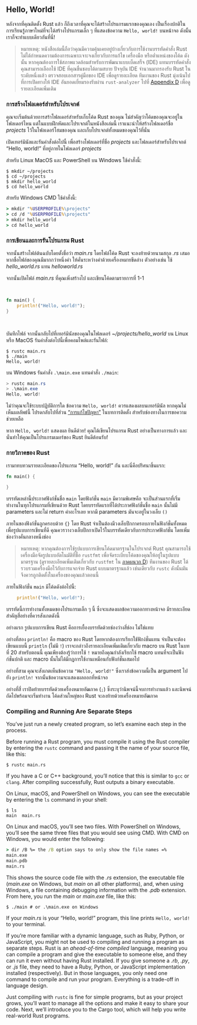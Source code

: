 ## Hello, World!

หลังจากที่คุณติดตั้ง Rust แล้ว ก็ถึงเวลาที่คุณจะได้สร้างโปรแกรมแรกของคุณเอง
เป็นเรื่องปกติในการเรียนรู้ภาษาใหม่ที่จะได้สร้างโปรแกรมเล็ก ๆ ที่แสดงข้อความ `Hello, world!` บนหน้าจอ ดังนั้นเราก็จะทำแบบเดียวกันที่นี่!

> หมายเหตุ: หนังสือเล่มนี้ถือว่าคุณมีความคุ้นเคยอยู่บ้างเกี่ยวกับการใช้งานบรรทัดคำสั่ง
> Rust ไม่ได้กำหนดความต้องการเฉพาะเจาะจงเกี่ยวกับการแก้ไข เครื่องมือ หรือต่ำแหน่งของโค้ด
> ดังนั้น หากคุณต้องการใช้สภาพแวดล้อมสำหรับการพัฒนาแบบเบ็ดเสร็จ (IDE) แทนบรรทัดคำสั่ง
> คุณสามารถเลือกใช้ IDE ที่คุณชื่นชอบได้ตามสบาย ปัจจุบัน IDE จำนวนมากรองรับ 
> Rust ในระดับหนึ่งแล้ว ตรวจสอบเอกสารคู่มือของ IDE เพื่อดูรายละเอียด 
> ทีมงานของ Rust มุ่งเน้นไปที่การเปิดทางให้ IDE อันยอดเยี่ยมรองรับผ่าน `rust-analyzer`
> ไปที่ [Appendix D][devtools]<!-- ignore --> เพื่อดูรายละเอียดเพิ่มเติม

### การสร้างโฟลเดอร์สำหรับโปรเจกต์

คุณจะเริ่มต้นด้วยการสร้าโฟลเดอร์สำหรับเก็บโค้ด Rust ของคุณ 
ไม่สำคัญว่าโค้ดของคุณจะอยู่ในโฟลเดอร์ไหน
แต่ในแบบฝึกหัดและโปรเจกต์ในหนังสือเล่มนี้ 
เราแนะนำให้สร้างโฟลเดอร์ชื่อ *projects* ไว้ในโฟลเดอร์โฮมของคุณ 
และเก็บโปรเจกต์ทั้งหมดของคุณไว้ที่นั่น

เปิดเทอร์มินัลและรันคำสั่งต่อไปนี้ เพื่อสร้างโฟลเดอร์ที่ชื่อ *projects* และโฟลเดอร์สำหรับโปรเจกต์ 
“Hello, world!” ที่อยู่ภายในโฟลเดอร์ *projects*

สำหรับ Linux MacOS และ PowerShell บน Windows ใช้คำสั่งนี้:

```console
$ mkdir ~/projects
$ cd ~/projects
$ mkdir hello_world
$ cd hello_world
```

สำหรับ Windows CMD ใช้คำสั่งนี้:

```cmd
> mkdir "%USERPROFILE%\projects"
> cd /d "%USERPROFILE%\projects"
> mkdir hello_world
> cd hello_world
```

### การเขียนและการรันโปรแกรม Rust

จากนั้นสร้างไฟล์ต้นฉบับโดยตั้งชื่อว่า *main.rs* โดยไฟล์โค้ด Rust จะลงท้ายด้วยนามสกุล *.rs* เสมอ
หากชื่อไฟล์ของคุณมีมากกว่าหนึ่งคำ ให้คั่นระหว่างคำด้วยเครื่องหมายขีดล่าง
ตัวอย่างเช่น ใช้ *hello_world.rs* แทน *helloworld.rs* 

จากนั้นเปิดไฟล์ *main.rs* ที่คุณเพิ่งสร้างไป และเขียนโค้ดตามรายการที่ 1-1

<Listing number="1-1" file-name="main.rs" caption="A program that prints `Hello, world!`">

```rust
fn main() {
    println!("Hello, world!");
}
```

</Listing>

บันทึกไฟล์ จากนั้นกลับไปที่เทอร์มินัลของคุณในโฟลเดอร์ *~/projects/hello_world* 
บน Linux หรือ MacOS รันคำสั่งต่อไปนี้เพื่อคอมไพล์และรันไฟล์:

```console
$ rustc main.rs
$ ./main
Hello, world!
```

บน Windows รันคำสั่ง `.\main.exe` แทนคำสั่ง `./main`:

```powershell
> rustc main.rs
> .\main.exe
Hello, world!
```

ไม่ว่าคุณจะใช้ระบบปฏิบัติการใด ข้อความ `Hello, world!` ควรแสดงผลบนเทอร์มินัล
หากคุณไม่เห็นผลลัพธ์นี้ โปรดกลับไปที่ส่วน [“การแก้ไขปัญหา”][troubleshooting] ในบทการติดตั้ง
สำหรับช่องทางในการขอความช่วยเหลือ

หาก `Hello, world!` แสดงผล ยินดีด้วย! คุณได้เขียนโปรแกรม Rust อย่างเป็นทางการแล้ว
และนั่นทำให้คุณเป็นโปรแกรมเมอร์ของ Rust ยินดีต้อนรับ!

### กายวิภาคของ Rust

เรามาทบทวนรายละเอียดของโปรแกรม “Hello, world!” กัน
และนี่คือปริศนาชิ้นแรก:

```rust
fn main() {

}
```

บรรทัดเหล่านี้ประกาศฟังก์ชั่นชื่อ `main` โดยฟังก์ชั่น `main` 
มีความพิเศษคือ จะเป็นส่วนแรกที่เริ่มทำงานในทุกโปรแกรมที่เขียนด้วย Rust
โดยบรรทัดแรกที่ได้ประกาศฟังก์ชั่นชื่อ `main` นั้นไม่มี parameters และไม่ return ค่าอะไรเลย
หากมี parameters มันจะอยู่ในวงเล็บ `()`

ภายในของฟังก์ชั่นถูกครอบด้วย `{}` โดย Rust จำเป็นต้องมีวงเล็บปีกกาครอบภายในฟังก์ชั่นทั้งหมด
เพื่อรูปแบบการเขียนที่ดี คุณควรวางวงเล็บปีกกาเปิดไว้ในบรรทัดเดียวกับการประกาศฟังก์ชั่น
โดยเพิ่มช่องว่างคั่นกลางหนึ่งช่อง

> หมายเหตุ: หากคุณต้องการใช้รูปแบบการเขียนโค้ดมาตรฐานในโปรเจกต์ Rust
> คุณสามารถใช้เครื่องมือจัดรูปแบบอัตโนมัติที่ชื่อ `rustfmt` 
> เพื่อจัดระเบียบโค้ดของคุณให้อยู่ในรูปแบบมาตรฐาน (ดูรายละเอียดเพิ่มเติมเกี่ยวกับ `rustfmt` ใน 
> [ภาคผนวก D][devtools])
> ทีมงานของ Rust ได้รวบรวมเครื่องมือไว้กับการแจกจ่าย Rust แบบมาตรฐานแล้ว
> เช่นเดียวกับ `rustc` ดังนั้นมันจึงควรถูกติดตั้งในเครื่องของคุณแล้วตอนนี้

ภายในฟังก์ชั่น `main` มีโค้ดดังต่อไปนี้:

```rust
    println!("Hello, world!");
```

บรรทัดนี้การทำงานทั้งหมดของโปรแกรมเล็ก ๆ นี้ ซึ่งจะแสดงผลข้อความออกทางหน้าจอ
มีรายละเอียดสำคัญสี่อย่างที่ควรสังเกตดังนี้

อย่างแรก รูปแบบการเขียน Rust คือการเยื้องบรรทัดด้วยช่องว่างสี่ช่อง ไม่ใช่แทบ 

อย่างที่สอง `println!` คือ macro ของ Rust โดยหากต้องการเรียกใช้ฟักง์ชั่นแทน
จำเป็นจะต้องเขียนแบบนี้ `println` (ไม่มี `!`) 
เราจะกล่าวถึงรายละเอียดเพิ่มเติมเกี่ยวกับ macro บน Rust ในบทที่ 20
สำหรับตอนนี้ คุณเพียงต้องรู้ว่าการใช้ `!` หมายถึงคุณกำลังเรียกใช้ macro 
แทนที่จะเป็นฟังก์ชั่นปกติ และ macro นั้นไม่ได้มีกฎการใช้งานเหมือนกับฟังก์ชั่นเสมอไป 

อย่างที่สาม คุณจะสังเกตเห็นข้อความ `"Hello, world!"` 
ซึ่งเราส่งข้อความนี้เป็น argument ไปยัง `println!` 
จากนั้นข้อความจะแสดงผลออกที่หน้าจอ

อย่างที่สี่ เราปิดท้ายบรรทัดด้วยเครื่องหมายอัฒภาค (`;`) 
ซึ่งระบุว่านิพจน์นี้จบการทำงานแล้ว และนิพจน์ถัดไปพร้อมจะเริ่มทำงาน
โค้ดส่วนใหญ่ของ Rust จะลงท้ายด้วยเครื่องหมายอัฒภาค

### Compiling and Running Are Separate Steps

You’ve just run a newly created program, so let’s examine each step in the
process.

Before running a Rust program, you must compile it using the Rust compiler by
entering the `rustc` command and passing it the name of your source file, like
this:

```console
$ rustc main.rs
```

If you have a C or C++ background, you’ll notice that this is similar to `gcc`
or `clang`. After compiling successfully, Rust outputs a binary executable.

On Linux, macOS, and PowerShell on Windows, you can see the executable by
entering the `ls` command in your shell:

```console
$ ls
main  main.rs
```

On Linux and macOS, you’ll see two files. With PowerShell on Windows, you’ll
see the same three files that you would see using CMD. With CMD on Windows, you
would enter the following:

```cmd
> dir /B %= the /B option says to only show the file names =%
main.exe
main.pdb
main.rs
```

This shows the source code file with the *.rs* extension, the executable file
(*main.exe* on Windows, but *main* on all other platforms), and, when using
Windows, a file containing debugging information with the *.pdb* extension.
From here, you run the *main* or *main.exe* file, like this:

```console
$ ./main # or .\main.exe on Windows
```

If your *main.rs* is your “Hello, world!” program, this line prints `Hello,
world!` to your terminal.

If you’re more familiar with a dynamic language, such as Ruby, Python, or
JavaScript, you might not be used to compiling and running a program as
separate steps. Rust is an *ahead-of-time compiled* language, meaning you can
compile a program and give the executable to someone else, and they can run it
even without having Rust installed. If you give someone a *.rb*, *.py*, or
*.js* file, they need to have a Ruby, Python, or JavaScript implementation
installed (respectively). But in those languages, you only need one command to
compile and run your program. Everything is a trade-off in language design.

Just compiling with `rustc` is fine for simple programs, but as your project
grows, you’ll want to manage all the options and make it easy to share your
code. Next, we’ll introduce you to the Cargo tool, which will help you write
real-world Rust programs.

[troubleshooting]: ch01-01-installation.html#การแกไขปัญหา
[devtools]: appendix-04-useful-development-tools.html
